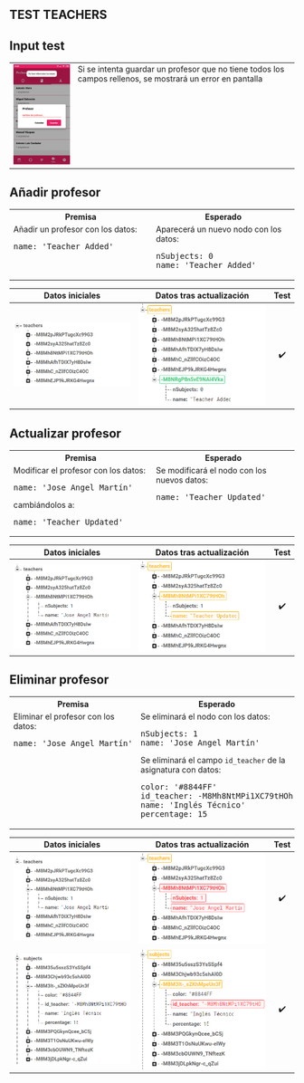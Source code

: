 ## TEST TEACHERS
Input test
-

<table>
<tr>
<td style="vertical-align: top">
<img src="../assets/TESTING/teachers/input_teachers.jpeg" alt="input_teachers" width="200px"/>
</td>
<td style="vertical-align: top">
Si se intenta guardar un profesor que no tiene todos los campos rellenos, se mostrará un error en pantalla
</td>
</tr>
</table>

<div style="page-break-after: always;"></div>

Añadir profesor
-

<table style="width: 100%">
<tr><th>Premisa</th><th>Esperado</th></tr>
<tr>
<td style="vertical-align: top; width: 50%">
Añadir un profesor con los datos:
<pre>
name: 'Teacher Added'
</pre>
</td>
<td style="vertical-align: top; width: 50%">
Aparecerá un nuevo nodo con los datos:
<pre>
nSubjects: 0
name: 'Teacher Added'
</pre>
</td>
</tr>
</table>

|	Datos iniciales	|	Datos tras actualización	|	Test	|
|:-:|:-:|:-:|
|	![add_teachers_original](../assets/TESTING/teachers/add_teachers_original.png)	|	![add_teachers](../assets/TESTING/teachers/add_teachers.png)	|	✔️	|

<div style="page-break-after: always;"></div>

Actualizar profesor
-

<table style="width: 100%">
<tr><th>Premisa</th><th>Esperado</th></tr>
<tr>
<td style="vertical-align: top; width: 50%">
Modificar el profesor con los datos:
<pre>
name: 'Jose Angel Martín'
</pre>
cambiándolos a:
<pre>
name: 'Teacher Updated'
</pre>
</td>
<td style="vertical-align: top; width: 50%">
Se modificará el nodo con los nuevos datos:
<pre>
name: 'Teacher Updated'
</pre>
</td>
</tr>
</table>

|	Datos iniciales	|	Datos tras actualización	|	Test	|
|:-:|:-:|:-:|
|	![update_teachers_original](../assets/TESTING/teachers/update_teachers_original.png)	|	![update_teachers](../assets/TESTING/teachers/update_teachers.png)	|	✔️	|

<div style="page-break-after: always;"></div>

Eliminar profesor
-

<table style="width: 100%">
<tr><th>Premisa</th><th>Esperado</th></tr>
<tr>
<td style="vertical-align: top; width: 50%">
Eliminar el profesor con los datos:
<pre>
name: 'Jose Angel Martín'
</pre>
</td>
<td style="vertical-align: top; width: 50%">
Se eliminará el nodo con los datos:
<pre>
nSubjects: 1
name: 'Jose Angel Martín'
</pre>
Se eliminará el campo <code>id_teacher</code> de la asignatura con datos:
<pre>
color: '#8844FF'
id_teacher: -M8Mh8NtMPi1XC79tHOh
name: 'Inglés Técnico'
percentage: 15
</pre>
</td>
</tr>
</table>

|	Datos iniciales	|	Datos tras actualización	|	Test	|
|:-:|:-:|:-:|
|	![delete_teachers_original](../assets/TESTING/teachers/delete_teachers_original.png)	|	![delete_teachers](../assets/TESTING/teachers/delete_teachers.png)	|	✔️	|
|	![delete_subjects_original](../assets/TESTING/teachers/delete_subjects_original.png)	|	![delete_subjects](../assets/TESTING/teachers/delete_subjects.png)	|	✔️	|

<div style="page-break-after: always;"></div>